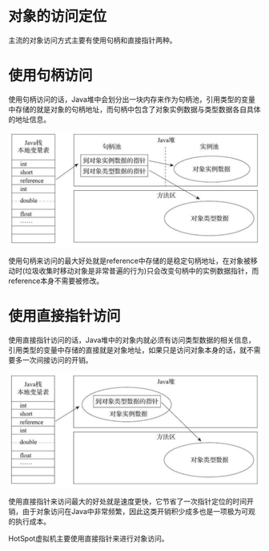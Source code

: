 # 对象的访问定位

主流的对象访问方式主要有使用句柄和直接指针两种。

# 使用句柄访问

使用句柄访问的话，Java堆中会划分出一块内存来作为句柄池，引用类型的变量中存储的就是对象的句柄地址，而句柄中包含了对象实例数据与类型数据各自具体的地址信息。

![](../../img/handle.png)

使用句柄来访问的最大好处就是reference中存储的是稳定句柄地址，在对象被移动时(垃圾收集时移动对象是非常普遍的行为)只会改变句柄中的实例数据指针，而reference本身不需要被修改。

# 使用直接指针访问

使用直接指针访问的话，Java堆中的对象内就必须有访问类型数据的相关信息，引用类型的变量中存储的直接就是对象地址，如果只是访问对象本身的话，就不需要多一次间接访问的开销。

![](../../img/pointer.png)

使用直接指针来访问最大的好处就是速度更快，它节省了一次指针定位的时间开销，由于对象访问在Java中非常频繁，因此这类开销积少成多也是一项极为可观的执行成本。

HotSpot虚拟机主要使用直接指针来进行对象访问。
